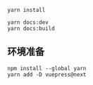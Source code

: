 ```shell
yarn install

yarn docs:dev
yarn docs:build
```

## 环境准备
```shell
npm install --global yarn
yarn add -D vuepress@next
```